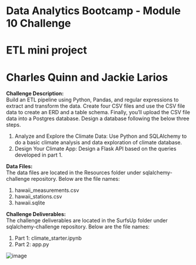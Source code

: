 # Data Analytics Bootcamp - Module 10 Challenge
# ETL mini project
# Charles Quinn and Jackie Larios

<b>Challenge Description:</b><br>
Build an ETL pipeline using Python, Pandas, and regular expressions to extract and transform the data. Create four CSV files and use the CSV file data to create an ERD and a table schema. Finally, you’ll upload the CSV file data into a Postgres database.
Design a database following the below three steps.<br>
  1. Analyze and Explore the Climate Data: Use Python and SQLAlchemy to do a basic climate analysis and data exploration of climate database.<br>
  2. Design Your Climate App: Design a Flask API based on the queries developed in part 1.<br>

<b>Data Files:</b><br>
The data files are located in the Resources folder under sqlalchemy-challenge repository. Below are the file names:<br>
1. hawaii_measurements.csv<br>
2. hawaii_stations.csv<br>
3. hawaii.sqlite<br>

<b>Challenge Deliverables:</b><br>
The challenge deliverables are located in the SurfsUp folder under sqlalchemy-challenge repository. Below are the file names:<br>
1. Part 1: climate_starter.ipynb<br>
2. Part 2: app.py<br>

![image](https://github.com/jl211412/Crowdfunding_ETL/assets/128498023/f3145567-b670-4465-866b-4ca8b423f830)
